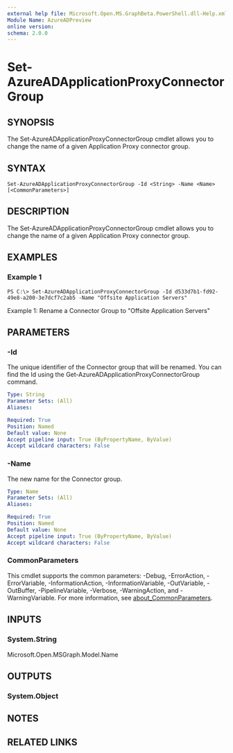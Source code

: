 ```yaml
---
external help file: Microsoft.Open.MS.GraphBeta.PowerShell.dll-Help.xml
Module Name: AzureADPreview
online version:
schema: 2.0.0
---
```


# Set-AzureADApplicationProxyConnectorGroup

## SYNOPSIS
The Set-AzureADApplicationProxyConnectorGroup cmdlet allows you to change the name of a given Application Proxy connector group.

## SYNTAX

```
Set-AzureADApplicationProxyConnectorGroup -Id <String> -Name <Name> [<CommonParameters>]
```

## DESCRIPTION
The Set-AzureADApplicationProxyConnectorGroup cmdlet allows you to change the name of a given Application Proxy connector group.

## EXAMPLES

### Example 1
```
PS C:\> Set-AzureADApplicationProxyConnectorGroup -Id d533d7b1-fd92-49e8-a200-3e7dcf7c2ab5 -Name "Offsite Application Servers"
```

Example 1: Rename a Connector Group to "Offsite Application Servers"

## PARAMETERS

### -Id
The unique identifier of the Connector group that will be renamed.
You can find the Id using the Get-AzureADApplicationProxyConnectorGroup command.

```yaml
Type: String
Parameter Sets: (All)
Aliases:

Required: True
Position: Named
Default value: None
Accept pipeline input: True (ByPropertyName, ByValue)
Accept wildcard characters: False
```

### -Name
The new name for the Connector group.

```yaml
Type: Name
Parameter Sets: (All)
Aliases:

Required: True
Position: Named
Default value: None
Accept pipeline input: True (ByPropertyName, ByValue)
Accept wildcard characters: False
```

### CommonParameters
This cmdlet supports the common parameters: -Debug, -ErrorAction, -ErrorVariable, -InformationAction, -InformationVariable, -OutVariable, -OutBuffer, -PipelineVariable, -Verbose, -WarningAction, and -WarningVariable. For more information, see [about_CommonParameters](http://go.microsoft.com/fwlink/?LinkID=113216).

## INPUTS

### System.String
Microsoft.Open.MSGraph.Model.Name

## OUTPUTS

### System.Object
## NOTES

## RELATED LINKS
